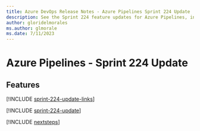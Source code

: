 ```yaml
---
title: Azure DevOps Release Notes - Azure Pipelines Sprint 224 Update
description: See the Sprint 224 feature updates for Azure Pipelines, including next steps.
author: gloridelmorales
ms.author: glmorale
ms.date: 7/11/2023
---
```


# Azure Pipelines - Sprint 224 Update

## Features

[!INCLUDE [sprint-224-update-links](../includes/pipelines/sprint-224-update-links.md)]

[!INCLUDE [sprint-224-update](../includes/pipelines/sprint-224-update.md)]

[!INCLUDE [nextsteps](../includes/nextsteps.md)]